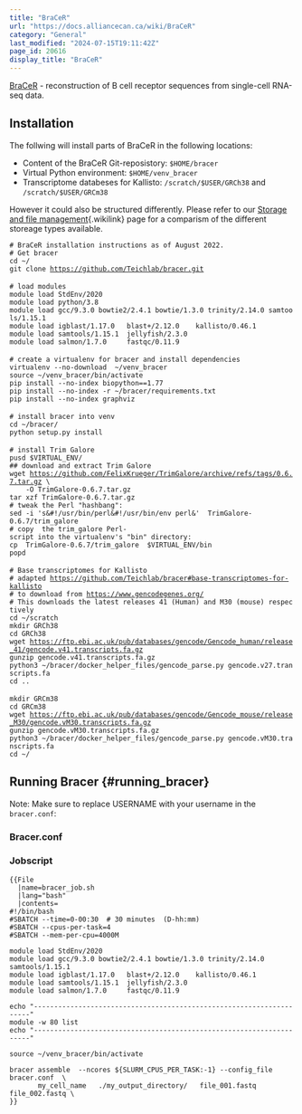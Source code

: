 ```yaml
---
title: "BraCeR"
url: "https://docs.alliancecan.ca/wiki/BraCeR"
category: "General"
last_modified: "2024-07-15T19:11:42Z"
page_id: 20616
display_title: "BraCeR"
---
```


[BraCeR](https://github.com/Teichlab/bracer) - reconstruction of B cell receptor sequences from single-cell RNA-seq data.

## Installation

The follwing will install parts of BraCeR in the following locations:

- Content of the BraCeR Git-reposistory: `$HOME/bracer`
- Virtual Python environment: `$HOME/venv_bracer`
- Transcriptome databeses for Kallisto: `/scratch/$USER/GRCh38` and `/scratch/$USER/GRCm38`

However it could also be structured differently. Please refer to our [Storage and file management](https://docs.alliancecan.ca/Storage_and_file_management#Storage_types "Storage and file management"){.wikilink} page for a comparism of the different storeage types available.

`# BraCeR installation instructions as of August 2022.`\
`# Get bracer`\
`cd ~/`\
`git clone `[`https://github.com/Teichlab/bracer.git`](https://github.com/Teichlab/bracer.git)\
\
`# load modules`\
`module load StdEnv/2020`\
`module load python/3.8`\
`module load gcc/9.3.0 bowtie2/2.4.1 bowtie/1.3.0 trinity/2.14.0 samtools/1.15.1`\
`module load igblast/1.17.0   blast+/2.12.0    kallisto/0.46.1`\
`module load samtools/1.15.1  jellyfish/2.3.0`\
`module load salmon/1.7.0     fastqc/0.11.9`\
\
`# create a virtualenv for bracer and install dependencies`\
`virtualenv --no-download  ~/venv_bracer`\
`source ~/venv_bracer/bin/activate`\
`pip install --no-index biopython==1.77`\
`pip install --no-index -r ~/bracer/requirements.txt`\
`pip install --no-index graphviz`\
\
`# install bracer into venv`\
`cd ~/bracer/`\
`python setup.py install`\
\
`# install Trim Galore`\
`pusd $VIRTUAL_ENV/`\
`## download and extract Trim Galore`\
`wget `[`https://github.com/FelixKrueger/TrimGalore/archive/refs/tags/0.6.7.tar.gz`](https://github.com/FelixKrueger/TrimGalore/archive/refs/tags/0.6.7.tar.gz)` \`\
`    -O TrimGalore-0.6.7.tar.gz`\
`tar xzf TrimGalore-0.6.7.tar.gz`\
`# tweak the Perl "hashbang":`\
`sed -i 's&#!/usr/bin/perl&#!/usr/bin/env perl&'  TrimGalore-0.6.7/trim_galore`\
`# copy  the trim_galore Perl-script into the virtualenv's "bin" directory:`\
`cp  TrimGalore-0.6.7/trim_galore  $VIRTUAL_ENV/bin`\
`popd`\
\
`# Base transcriptomes for Kallisto`\
`# adapted `[`https://github.com/Teichlab/bracer#base-transcriptomes-for-kallisto`](https://github.com/Teichlab/bracer#base-transcriptomes-for-kallisto)\
`# to download from `[`https://www.gencodegenes.org/`](https://www.gencodegenes.org/)\
`# This downloads the latest releases 41 (Human) and M30 (mouse) respectively`\
`cd ~/scratch`\
`mkdir GRCh38`\
`cd GRCh38`\
`wget `[`https://ftp.ebi.ac.uk/pub/databases/gencode/Gencode_human/release_41/gencode.v41.transcripts.fa.gz`](https://ftp.ebi.ac.uk/pub/databases/gencode/Gencode_human/release_41/gencode.v41.transcripts.fa.gz)\
`gunzip gencode.v41.transcripts.fa.gz`\
`python3 ~/bracer/docker_helper_files/gencode_parse.py gencode.v27.transcripts.fa`\
`cd ..`\
\
`mkdir GRCm38`\
`cd GRCm38`\
`wget `[`https://ftp.ebi.ac.uk/pub/databases/gencode/Gencode_mouse/release_M30/gencode.vM30.transcripts.fa.gz`](https://ftp.ebi.ac.uk/pub/databases/gencode/Gencode_mouse/release_M30/gencode.vM30.transcripts.fa.gz)\
`gunzip gencode.vM30.transcripts.fa.gz`\
`python3 ~/bracer/docker_helper_files/gencode_parse.py gencode.vM30.transcripts.fa`\
`cd ~/`

## Running Bracer {#running_bracer}

Note: Make sure to replace USERNAME with your username in the `bracer.conf`:

### Bracer.conf

### Jobscript

```{=mediawiki}
{{File
  |name=bracer_job.sh
  |lang="bash"
  |contents=
#!/bin/bash
#SBATCH --time=0-00:30  # 30 minutes  (D-hh:mm)
#SBATCH --cpus-per-task=4 
#SBATCH --mem-per-cpu=4000M

module load StdEnv/2020
module load gcc/9.3.0 bowtie2/2.4.1 bowtie/1.3.0 trinity/2.14.0 samtools/1.15.1
module load igblast/1.17.0   blast+/2.12.0    kallisto/0.46.1
module load samtools/1.15.1  jellyfish/2.3.0
module load salmon/1.7.0     fastqc/0.11.9

echo "---------------------------------------------------------------------"
module -w 80 list
echo "---------------------------------------------------------------------"

source ~/venv_bracer/bin/activate

bracer assemble  --ncores ${SLURM_CPUS_PER_TASK:-1} --config_file bracer.conf  \
       my_cell_name   ./my_output_directory/   file_001.fastq   file_002.fastq \
}}
```
